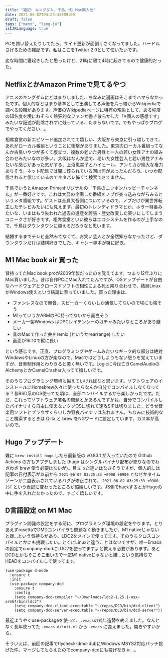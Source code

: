 ```yaml
---
title: "雑記: キングダム、千鳥、M1 Mac購入他"
date: 2021-06-02T03:25:33+09:00
draft: false
tags: ["memo", "lang-ja"]
isCJKLanguage: true
---
```


PCを買い替えたりしてたら、サイト更新が面倒くさくなってました。ハードルさげるための雑記です。私はここをTwitter 2.0として使いたいです。

変な時間に寝起きしたと思ったけど、21時に寝て4時に起きてるので健康的だった。

## NetflixとかAmazon Primeで見てるやつ

アニメのキングダムにどはまりしました、ちなみに漫画はそこまでハマらなかったです。個人的などはまり基準として出演してる声優を片っ端からWikipediaで調べる段階があります。声優のWikipediaページに特有の現象として、ある程度の知名度を境におそらく熱狂的なファンが書き散らかした「※個人の感想です」みたいな記述が削除されずに残っている、たまらないです。でもやっぱりブログでやってください...。

相席食堂の新エピソード追加されてて嬉しい、大阪から東京に引っ越してきて、あれがローカル番組ということに衝撃がありました。東京のローカル番組ってなんか古臭いやつが多くて腹立つ、複数の老いた男性と一人の若い女性アナの組み合わせみたいなのが多い。大阪はなんか逆で、老いた女性芸人と若い男性アナみたいな感じがあった気がする、上沼恵美子とハイヒール、アンミカが絶大な権力ありそう。ネット配信では闇に葬られている回は何があったんだろう。いつか配信されると信じているのでネタバレ怖くて検索できてません。

千鳥でいうとAmazon Primeオリジナルの「千鳥のニッポンハッピーチャンネル」が一番好きです。これは大吾の企画した番組をノブが突っ込みながらみるというメタ番組です。ゲストは全員大吾側についているので、ノブだけが異世界転生したテレビみたいにも見えます。最初のトレンディドラマとか、ホラー特番みたいな、いまはもう失われた過去の遺産を誇張・歴史改変した笑いにしてしまうユニークさが好きです。相席食堂といい彼らはエコシステムを作るのが上手なので、千鳥はダウンタウンに超えるだろうなと思います。

結婚するまでテレビ全然みてなくて、お笑い芸人とか全然知らなかったけど、ダウンタウンだけは結構好きでした、キャシー塚本が特に好き。

## M1 Mac book air 買った

昔持ってたMac book proが2009年製だったのを覚えてます。つまり12年ぶりにMac買いました。昔は自作PCにMac入れてたんですが、OSアップデートが自由なハードウェアとクローズドソフトの相性による死と隣り合わせで、結局LinuxかWindows使えという結論に至っていました。買った理由は、

- ファンレスなので無音、スピーカーくらいしか通気してないので埃にも強そう
- M1っていうかARMのPC持ってないから面白そう
- メーカー製Windows はDPCレイテンシーのガチャみたいなところがあり厳しい
- 昔のMacで作った曲をremix (というかrearrange) したい
- 画面が16:10で縦に長い

という感じです。正直、プログラミングやゲームみたいなギーク的な部分は絶対WindowsやLinuxの方が楽なので、Macではどうしようもない怒りを覚えていますが、音楽制作用とわりきると悪く無いです。Logicに今は亡きCamelAudioのAlchemyとかCamelCrasher入ってて嬉しいです。

そのうちプログラミング環境も揃えていければなと思います。ソフトウェアのインストールにHomebrew久々に使ったらなんか自分でコンパイルしなくなってる？昔BSD系のOS使ってた頃は、全部コンパイルするから楽しかったです。ただ、これってソフトウェア署名の問題とかあるんですかね、自分でコンパイルしたバイナリすら自由に使えないクソOSに切れて速攻SIPは切りました。どうせ音楽用ソフトとブラウザくらいしか野良バイナリは入れません。ちなみに技術的なこと検索するときは Qiita と brew をNGワードに設定しています、カス率が高いので。

## Hugo アップデート

雑に `brew install hugo` したら最新版の v0.83.1 が入っていたので Github Actions の方もアプデしました (hugo はシングルバイナリ配布が売りなのでわざわざ brew 使う必要はないが)。目立った違いはなさそうですが、個人的には記事の日付表示が以前から `2021-06-02 03:25:33 +0900 +0900` となぜかタイムゾーンが二度表示されているバグが修正されて、 `2021-06-02 03:25:33 +0900 JST` という表記に変わったところが超嬉しいです。JS側でhackするとかHugoの中に手を入れたなかったので、すごく嬉しいです。

## D言語設定 on M1 Mac

プラグイン開発の設定をする前に、プログラミング環境の設定をやります。とりあえずrosettaでDMDコンパイラも問題なく動きましたが、M1 nativeじゃないと嫌...という気持ちがあり、LDC2をメインで使ってます。そのうちクロスコンパイルとかにも挑戦したい。とくにLinuxと違うことはないですが、唯一Emacsの設定でcompany-dmdにLDC2を使ってますよと教える必要があります。あとDCDとかもそこそこ重いので一応M1 nativeじゃないと嫌...という気持ちでHEADをコンパイルして使ってます。
```elisp
(use-package d-mode
  :ensure t
  :init
  (use-package company-dcd
    :ensure t
    :config
    (setq company-dcd-compiler "~/Downloads/ldc2-1.25.1-osx-arm64/bin/ldc2")
    (setq company-dcd-client-executable "~/repos/DCD/bin/dcd-client")
    (setq company-dcd-server-executable "~/repos/DCD/bin/dcd-server"))
```
最近ようやくuse-packageを使って、`.emacs`の式年造替を終えました。なんとなく長年使ってた `.emacs.d/init.el` から `.emacs` に変えました。開きやすいから。

そういえば、前回の記事でflycheck-dmd-dubにWindows MSYS2対応パッチ投げた件、マージしてもらえたのでcompany-dcdにも投げなきゃ...。
